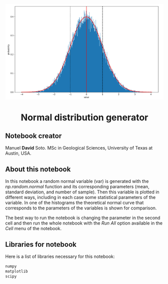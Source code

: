 <div class="cell markdown">

<img src="normal.PNG" style="width:1000px" align="center">

<h1><center>Normal distribution generator</h1></center>

<h2>Notebook creator</h2>

Manuel **David** Soto. MSc in Geological Sciences, University of Texas
at Austin, USA.

<h2>About this notebook</h2>

In this notebook a random normal variable (var) is generated with the *np.random.normal* function and its corresponding parameters (mean, standard deviation, and number of sample). Then this variable is plotted in different ways, including in each case some statistical parameters of the variable. In one of the histograms the theoretical normal curve that corresponds to the parameters of the variables is shown for comparison.

The best way to run the notebook is changing the parameter in the second cell and then run the whole notebook with the *Run All* option available in the *Cell* menu of the notebook.  

<h2>Libraries for notebook</h2>

Here is a list of libraries necessary for this notebook:

    numpy
    matplotlib
    scipy
